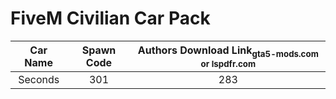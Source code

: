 # FiveM Civilian Car Pack

| Car Name | Spawn Code  | Authors Download Link<sub>gta5-mods.com or lspdfr.com<sub>  |
| :-----: | :-: | :-: |
| Seconds | 301 | 283 |
